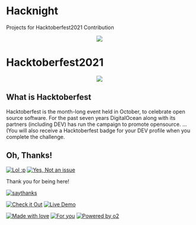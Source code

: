 # Hacknight
Projects for Hacktoberfest2021 Contribution

<p align="center">
      <img src="https://readme-typing-svg.herokuapp.com?font=Tourney&center=true&color=2CFF00&size=40&width=750&height=80&lines=Hacknight"/>

</p>

# Hacktoberfest2021

<p align="center">
    <a href="https://github.com/Ayush7614"><img src="https://github.com/Ayush7614/-Hacktoberfest2021/blob/master/assets/screenshot-hacktoberfest.digitalocean.com-2021.09.09-23_42_01.png" /></a>
</p>


## What is Hacktoberfest

Hacktoberfest is the month-long event held in October, to celebrate open source software. For the past seven years DigitalOcean along with its partners (including DEV) has run the campaign to promote opensource. ... (You will also receive a Hacktoberfest badge for your DEV profile when you complete the challenge.


## Oh, Thanks!

[![Lol :p ](https://forthebadge.com/images/badges/you-didnt-ask-for-this.svg)](https://facebook.com/) [![Yes, Not an issue](https://forthebadge.com/images/badges/not-an-issue.svg)](https://instagram.com/)

Thank you for being here!

[![saythanks](https://img.shields.io/badge/say-thanks-ff69b4.svg)](https://facebook.com/) 



[![Check it Out](https://forthebadge.com/images/badges/check-it-out.svg)](https://github.com/Ayush7614) [![Live Demo](https://forthebadge.com/images/badges/its-not-a-lie-if-you-believe-it.svg)](https://github.com/Ayush7614)

[![Made with love](https://forthebadge.com/images/badges/built-with-love.svg)](https://github.com/Ayush7614) [![For you](https://forthebadge.com/images/badges/for-you.svg)](https://github.com/Ayush7614) [![Powered by o2](https://forthebadge.com/images/badges/powered-by-oxygen.svg)](https://facebook.com/Ayush7614)


